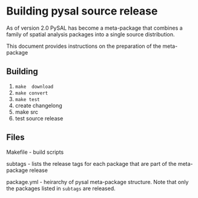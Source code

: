 # Building pysal source release

As of version 2.0 PySAL has become a meta-package that combines a family of spatial analysis packages into a single source distribution.

This document provides instructions on the preparation of the meta-package


## Building

1. `make  download`
2. `make convert`
3. `make test`
4. create changelong
5. make src
6. test source release




## Files 


Makefile - build scripts

subtags - lists the release tags for each package that are part of the meta-package release

package.yml - heirarchy of pysal meta-package structure. Note that only the packages listed in `subtags` are released.

